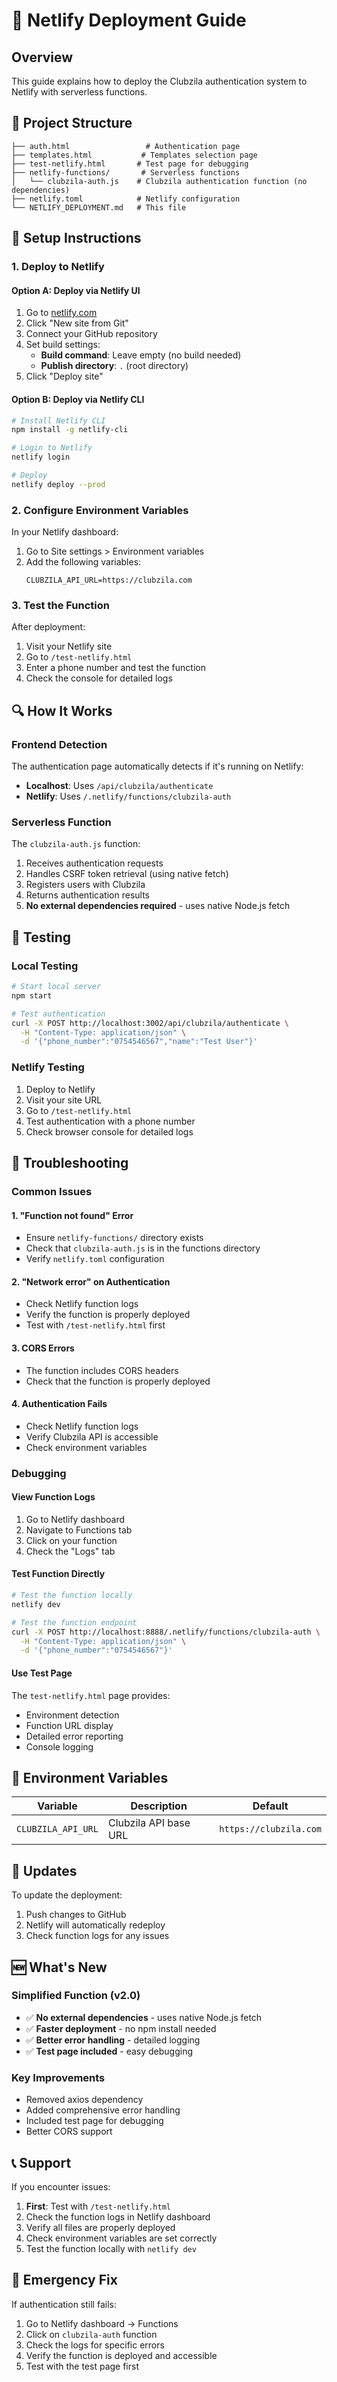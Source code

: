 # 🚀 Netlify Deployment Guide

## Overview
This guide explains how to deploy the Clubzila authentication system to Netlify with serverless functions.

## 📁 Project Structure
```
├── auth.html                 # Authentication page
├── templates.html           # Templates selection page
├── test-netlify.html       # Test page for debugging
├── netlify-functions/       # Serverless functions
│   └── clubzila-auth.js    # Clubzila authentication function (no dependencies)
├── netlify.toml            # Netlify configuration
└── NETLIFY_DEPLOYMENT.md   # This file
```

## 🔧 Setup Instructions

### 1. Deploy to Netlify

#### Option A: Deploy via Netlify UI
1. Go to [netlify.com](https://netlify.com)
2. Click "New site from Git"
3. Connect your GitHub repository
4. Set build settings:
   - **Build command**: Leave empty (no build needed)
   - **Publish directory**: `.` (root directory)
5. Click "Deploy site"

#### Option B: Deploy via Netlify CLI
```bash
# Install Netlify CLI
npm install -g netlify-cli

# Login to Netlify
netlify login

# Deploy
netlify deploy --prod
```

### 2. Configure Environment Variables

In your Netlify dashboard:
1. Go to Site settings > Environment variables
2. Add the following variables:
   ```
   CLUBZILA_API_URL=https://clubzila.com
   ```

### 3. Test the Function

After deployment:
1. Visit your Netlify site
2. Go to `/test-netlify.html`
3. Enter a phone number and test the function
4. Check the console for detailed logs

## 🔍 How It Works

### Frontend Detection
The authentication page automatically detects if it's running on Netlify:
- **Localhost**: Uses `/api/clubzila/authenticate`
- **Netlify**: Uses `/.netlify/functions/clubzila-auth`

### Serverless Function
The `clubzila-auth.js` function:
1. Receives authentication requests
2. Handles CSRF token retrieval (using native fetch)
3. Registers users with Clubzila
4. Returns authentication results
5. **No external dependencies required** - uses native Node.js fetch

## 🧪 Testing

### Local Testing
```bash
# Start local server
npm start

# Test authentication
curl -X POST http://localhost:3002/api/clubzila/authenticate \
  -H "Content-Type: application/json" \
  -d '{"phone_number":"0754546567","name":"Test User"}'
```

### Netlify Testing
1. Deploy to Netlify
2. Visit your site URL
3. Go to `/test-netlify.html`
4. Test authentication with a phone number
5. Check browser console for detailed logs

## 🔧 Troubleshooting

### Common Issues

#### 1. "Function not found" Error
- Ensure `netlify-functions/` directory exists
- Check that `clubzila-auth.js` is in the functions directory
- Verify `netlify.toml` configuration

#### 2. "Network error" on Authentication
- Check Netlify function logs
- Verify the function is properly deployed
- Test with `/test-netlify.html` first

#### 3. CORS Errors
- The function includes CORS headers
- Check that the function is properly deployed

#### 4. Authentication Fails
- Check Netlify function logs
- Verify Clubzila API is accessible
- Check environment variables

### Debugging

#### View Function Logs
1. Go to Netlify dashboard
2. Navigate to Functions tab
3. Click on your function
4. Check the "Logs" tab

#### Test Function Directly
```bash
# Test the function locally
netlify dev

# Test the function endpoint
curl -X POST http://localhost:8888/.netlify/functions/clubzila-auth \
  -H "Content-Type: application/json" \
  -d '{"phone_number":"0754546567"}'
```

#### Use Test Page
The `test-netlify.html` page provides:
- Environment detection
- Function URL display
- Detailed error reporting
- Console logging

## 📝 Environment Variables

| Variable | Description | Default |
|----------|-------------|---------|
| `CLUBZILA_API_URL` | Clubzila API base URL | `https://clubzila.com` |

## 🔄 Updates

To update the deployment:
1. Push changes to GitHub
2. Netlify will automatically redeploy
3. Check function logs for any issues

## 🆕 What's New

### Simplified Function (v2.0)
- ✅ **No external dependencies** - uses native Node.js fetch
- ✅ **Faster deployment** - no npm install needed
- ✅ **Better error handling** - detailed logging
- ✅ **Test page included** - easy debugging

### Key Improvements
- Removed axios dependency
- Added comprehensive error handling
- Included test page for debugging
- Better CORS support

## 📞 Support

If you encounter issues:
1. **First**: Test with `/test-netlify.html`
2. Check the function logs in Netlify dashboard
3. Verify all files are properly deployed
4. Check environment variables are set correctly
5. Test the function locally with `netlify dev`

## 🚨 Emergency Fix

If authentication still fails:
1. Go to Netlify dashboard → Functions
2. Click on `clubzila-auth` function
3. Check the logs for specific errors
4. Verify the function is deployed and accessible
5. Test with the test page first
